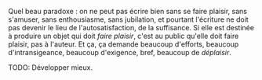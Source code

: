 <!-- Page: #499 (Ne pas) Se faire plaisir -->

Quel beau paradoxe : on ne peut pas écrire bien sans se faire plaisir, sans s'amuser, sans enthousiasme, sans jubilation, et pourtant l'écriture ne doit pas devenir le lieu de l'autosatisfaction, de la suffisance. Si elle est destinée à produire un objet qui doit *faire plaisir*, c'est au public qu'elle doit faire plaisir, pas à l'auteur. Et ça, ça demande beaucoup d'efforts, beaucoup d'intransigeance, beaucoup d'exigence, bref, beaucoup de *déplaisir*.

<adminonly>
  TODO: Développer mieux.
</adminonly>